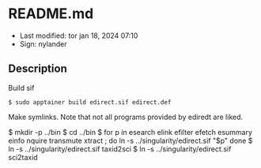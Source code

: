 # README.md

- Last modified: tor jan 18, 2024  07:10
- Sign: nylander

## Description

Build sif

    $ sudo apptainer build edirect.sif edirect.def

Make symlinks. Note that not all programs provided by ediredt are liked.

   $ mkdir -p ../bin
   $ cd ../bin
   $ for p in esearch elink efilter efetch esummary einfo nquire transmute xtract ; do
       ln -s ../singularity/edirect.sif "$p"
     done
   $ ln -s ../singularity/edirect.sif taxid2sci
   $ ln -s ../singularity/edirect.sif sci2taxid


